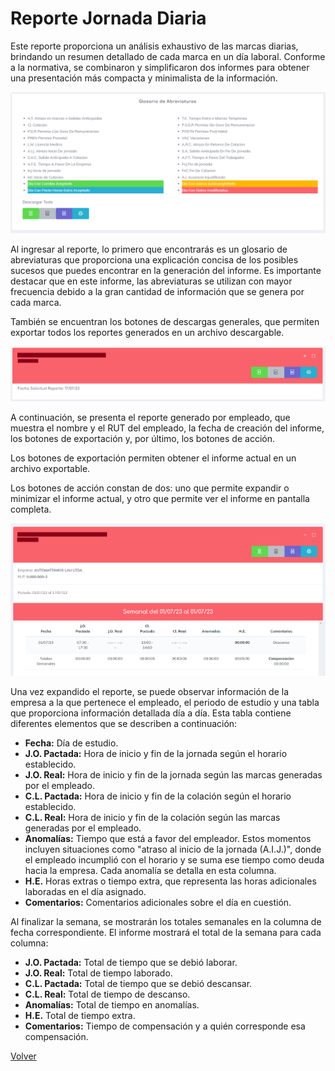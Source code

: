 # Reporte Jornada Diaria

Este reporte proporciona un análisis exhaustivo de las marcas diarias, brindando un resumen detallado de cada marca en un día laboral. Conforme a la normativa, se combinaron y simplificaron dos informes para obtener una presentación más compacta y minimalista de la información.

![Jd1](./img/JDiaria.png)

Al ingresar al reporte, lo primero que encontrarás es un glosario de abreviaturas que proporciona una explicación concisa de los posibles sucesos que puedes encontrar en la generación del informe. Es importante destacar que en este informe, las abreviaturas se utilizan con mayor frecuencia debido a la gran cantidad de información que se genera por cada marca.

También se encuentran los botones de descargas generales, que permiten exportar todos los reportes generados en un archivo descargable.

![jd2](./img/JDiaria0.png)

A continuación, se presenta el reporte generado por empleado, que muestra el nombre y el RUT del empleado, la fecha de creación del informe, los botones de exportación y, por último, los botones de acción.

Los botones de exportación permiten obtener el informe actual en un archivo exportable.

Los botones de acción constan de dos: uno que permite expandir o minimizar el informe actual, y otro que permite ver el informe en pantalla completa.

![jd3](./img/JDiaria1.png)

Una vez expandido el reporte, se puede observar información de la empresa a la que pertenece el empleado, el periodo de estudio y una tabla que proporciona información detallada día a día. Esta tabla contiene diferentes elementos que se describen a continuación:

* **Fecha:** Día de estudio.
* **J.O. Pactada:** Hora de inicio y fin de la jornada según el horario establecido.
* **J.O. Real:** Hora de inicio y fin de la jornada según las marcas generadas por el empleado.
* **C.L. Pactada:** Hora de inicio y fin de la colación según el horario establecido.
* **C.L. Real:** Hora de inicio y fin de la colación según las marcas generadas por el empleado.
* **Anomalías:** Tiempo que está a favor del empleador. Estos momentos incluyen situaciones como "atraso al inicio de la jornada (A.I.J.)", donde el empleado incumplió con el horario y se suma ese tiempo como deuda hacia la empresa. Cada anomalía se detalla en esta columna.
* **H.E.** Horas extras o tiempo extra, que representa las horas adicionales laboradas en el día asignado.
* **Comentarios:** Comentarios adicionales sobre el día en cuestión.

Al finalizar la semana, se mostrarán los totales semanales en la columna de fecha correspondiente. El informe mostrará el total de la semana para cada columna:

* **J.O. Pactada:** Total de tiempo que se debió laborar.
* **J.O. Real:** Total de tiempo laborado.
* **C.L. Pactada:** Total de tiempo que se debió descansar.
* **C.L. Real:** Total de tiempo de descanso.
* **Anomalías:** Total de tiempo en anomalías.
* **H.E.** Total de tiempo extra.
* **Comentarios:** Tiempo de compensación y a quién corresponde esa compensación.

[Volver](./Reportes.MD)